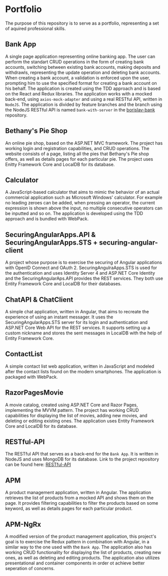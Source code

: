 # Portfolio

The purpose of this repository is to serve as a portfolio, representing a set of aquired professional skills.

## Bank App

A single page application representing online banking app. The user can perform the standart CRUD operations in the form of creating bank accounts, switching between existing bank accounts, making deposits and withdrawls, representing the update operation and deleting bank accounts. When creating a bank account, a validation is enforced upon the user, prompting him to use the specified format for creating a bank account on his behalf. The application is created using the TDD approach and is based on the React and Redux libraries. The application works with a mocked back-end, using `axios-mock-adapter` and using a real RESTful API, written in `NodeJS`. The application is divided by feature branches and the branch using the NodeJS RESTful API is named `bank-with-server` in the [borislav-bank](https://github.com/BorislavAnchev/borislav-bank) repository.

## Bethany's Pie Shop

An online pie shop, based on the ASP.NET MVC framework. The project has working login and registration capabilities, and CRUD operations. The website consists of a page, listing all the pies that Bethany's Pie shop offers, as well as details pages for each particular pie. The project uses Enitty Framework Core and LocalDB for its database.

## Calculator

A JavaScript-based calculator that aims to mimic the behavior of an actual commercial application such as Microsoft Windows' calculator. For example no leading zeroes can be added, when pressing an operator, the current expression is shown above the input, no multiple consecutive operators can be inputted and so on. The application is developed using the TDD approach and is bundled with WebPack.

## SecuringAngularApps.API & SecuringAngularApps.STS + securing-angular-client

A project whose purpose is to exercise the securing of Angular applications with OpenID Connect and OAuth 2. SecuringAngulraApps.STS is used for the authentication and uses Identity Server 4 and ASP.NET Core Identity and the SecuringAngularAps.API provides the REST services. They both use Entity Framework Core and LocalDB for their databases.

## ChatAPI & ChatClient

A simple chat application, written in Angular, that aims to recreate the experience of using an instant messager. It uses the SecuringAngularApps.STS server for its login and authentication and ASP.NET Core Web API for the REST services. It supports setting up a custom nickname and stores the sent messages in LocalDB with the help of Entity Framework Core.

## ContactList

A simple contact list web application, written in JavaScript and modeled after the contact lists found on the modern smartphones. The application is packaged with WebPack.

## RazorPagesMovie

A movie catalog, created using ASP.NET Core and Razor Pages, implementing the MVVM pattern. The project has working CRUD capabilities for displaying the list of movies, adding new movies, and deleting or editing existing ones. The application uses Entity Framework Core and LocalDB for its database.

## RESTful-API

The RESTful API that serves as a back-end for the `Bank App`. It is written in NodeJS and uses MongoDB for its database. Link to the project repository can be found here: [RESTful-API](https://github.com/BorislavAnchev/RESTful-API)

## APM

A product management application, written in Angular. The application retrieves the list of products from a mocked API and shows them on the page. It provides filtering capabilities to filter the products based on some keyword, as well as details pages for each particular product.

## APM-NgRx

A modified version of the product management application, this project's goal is to exercise the Redux pattern in combination with Angular, in a similar way to the one used with the `Bank App`. The application also has working CRUD functionality for displaying the list of products, creating new ones, as well as deleting and editing products. The application also utilizes presentational and container components in order ot achieve better seperation of concerns.
